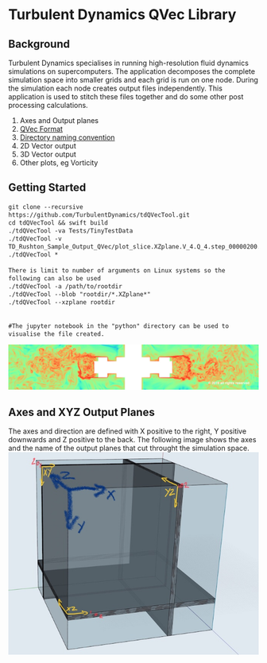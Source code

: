 # Turbulent Dynamics QVec Library

## Background
Turbulent Dynamics specialises in running high-resolution fluid dynamics simulations on supercomputers. The application decomposes the complete simulation space into smaller grids and each grid is run on one node. During the simulation each node creates output files independently. This application is used to stitch these files together and do some other post processing calculations.


1. Axes and Output planes
2. [QVec Format](tdQVec_format.md)
3. [Directory naming convention](Directory_naming_convention.md)
4. 2D Vector output
5. 3D Vector output
6. Other plots, eg Vorticity



## Getting Started
```
git clone --recursive https://github.com/TurbulentDynamics/tdQVecTool.git
cd tdQVecTool && swift build
./tdQVecTool -va Tests/TinyTestData
./tdQVecTool -v TD_Rushton_Sample_Output_QVec/plot_slice.XZplane.V_4.Q_4.step_00000200.cut_70
./tdQVecTool *

There is limit to number of arguments on Linux systems so the following can also be used
./tdQVecTool -a /path/to/rootdir
./tdQVecTool --blob "rootdir/*.XZplane*"
./tdQVecTool --xzplane rootdir


#The jupyter notebook in the "python" directory can be used to visualise the file created.
```

![Impeller Vorticity](Impeller_Vorticity.jpg)


## Axes and XYZ Output Planes
The axes and direction are defined with X positive to the right, Y positive downwards and Z positive to the back.  The following image shows the axes and the name of the output planes that cut throught the simulation space.
![XYZ Planes](XYZ_planes.jpg)







